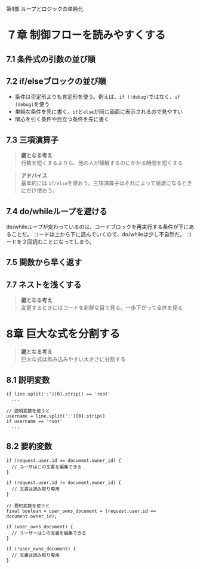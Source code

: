 第II部 ループとロジックの単純化
# ７章 制御フローを読みやすくする
## 7.1 条件式の引数の並び順

## 7.2 if/elseブロックの並び順
- 条件は否定形よりも肯定形を使う。例えば、`if (!debug)`ではなく、`if (debug)`を使う
- 単純な条件を先に書く。`if`と`else`が同じ画面に表示されるので見やすい
- 関心を引く条件や目立つ条件を先に書く

## 7.3 三項演算子

> **鍵となる考え**<br>
> 行数を短くするよりも、他の人が理解するのにかかる時間を短くする

> **アドバイス**<br>
> 基本的には `if/else`を使おう。三項演算子はそれによって簡潔になるときにだけ使おう。

## 7.4 do/whileループを避ける

do/whileループが変わっているのは、コードブロックを再実行する条件が下にあることだ。
コードは上から下に読んでいくので、do/whileは少し不自然だ。
コードを２回読むことになってしまう。

## 7.5 関数から早く返す

## 7.7 ネストを浅くする

> **鍵となる考え**<br>
> 変更するときにはコードを新鮮な目で見る。一歩下がって全体を見る

# 8章 巨大な式を分割する

> **鍵となる考え**<br>
> 巨大な式は飲み込みやすい大きさに分割する

## 8.1 説明変数

```
if line.split(':')[0].strip() == 'root'
  ...

// 説明変数を使うと
username = line.split(':')[0].strip()
if username == 'root'
  ...
```

## 8.2 要約変数

```
if (request.user.id == document.owner_id) {
  // ユーザはこの文書を編集できる
}

if (request.user.id != document.owner_id) {
  // 文書は読み取り専用
}

// 要約変数を使うと
final boolean = user_owns_document = (request.user.id == document.owner_id);

if (user_owns_document) {
  // ユーザーはこの文書を編集できる
}

if (!user_owns_document) {
  // 文書は読み取り専用
}
```
